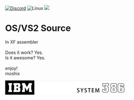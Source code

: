 [![Discord](https://img.shields.io/discord/423767742546575361.svg?label=&logo=discord&logoColor=ffffff&color=7389D8&labelColor=6A7EC2)](https://discord.gg/vpEv3HJ)
<img alt="Linux" src="https://img.shields.io/badge/Linux-FCC624?style=for-the-badge&logo=linux&logoColor=black">
<a href="codenotary.com"><img src="https://raw.githubusercontent.com/moshix/mvs/master/secured-by-immudb.svg" width="130px;"/></a>

OS/VS2 Source
=============

In XF assembler
<br>
<br>
Does it work? Yes.<br>
Is it awesome? Yes. 
<br><br>
enjoy!
<br>
moshix


![Alt text](system386.png?raw=true "OS/VS2")
